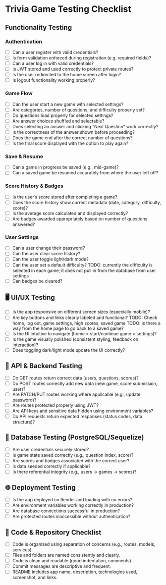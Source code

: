 # Trivia Game Testing Checklist

## Functionality Testing

### Authentication
- [ ] Can a user register with valid credentials?
- [ ] Is form validation enforced during registration (e.g. required fields)?
- [ ] Can a user log in with valid credentials?
- [ ] Is JWT stored and used correctly to protect private routes?
- [ ] Is the user redirected to the home screen after login?
- [ ] Is logout functionality working properly?

### Game Flow
- [ ] Can the user start a new game with selected settings?
- [ ] Are categories, number of questions, and difficulty properly set?
- [ ] Do questions load properly for selected settings?
- [ ] Are answer choices shuffled and selectable?
- [ ] Does selecting an answer and clicking “Next Question” work correctly?
- [ ] Is the correctness of the answer shown before proceeding?
- [ ] Does the game end after the correct number of questions?
- [ ] Is the final score displayed with the option to play again?

### Save & Resume
- [ ] Can a game in progress be saved (e.g., mid-game)?
- [ ] Can a saved game be resumed accurately from where the user left off?

### Score History & Badges
- [ ] Is the user’s score stored after completing a game?
- [ ] Does the score history show correct metadata (date, category, difficulty, score)?
- [ ] Is the average score calculated and displayed correctly?
- [ ] Are badges awarded appropriately based on number of questions answered?

### User Settings
- [ ] Can a user change their password?
- [ ] Can the user clear score history?
- [ ] Can the user toggle light/dark mode?
- [ ] Can the user set a default difficulty? 
TODO: currently the difficulty is selected in each game; it does not pull in from the database from user settings 
- [ ] Can badges be cleared?

## 🖥️ UI/UX Testing
- [ ] Is the app responsive on different screen sizes (especially mobile)?
- [ ] Are key buttons and links clearly labeled and functional? 
TODO: Check home, log out, game settings, high scores, saved game 
TODO: is there a way from the home page to go back to a saved game? 
- [ ] Is the UI intuitive to navigate (home > start/continue game > settings)?
- [ ] Is the game visually polished (consistent styling, feedback on interaction)?
- [ ] Does toggling dark/light mode update the UI correctly?

## 🔌 API & Backend Testing
- [ ] Do GET routes return correct data (users, questions, scores)?
- [ ] Do POST routes correctly add new data (new game, score submission, user)?
- [ ] Are PATCH/PUT routes working where applicable (e.g., update password)?
- [ ] Are routes protected properly using JWT?
- [ ] Are API keys and sensitive data hidden using environment variables?
- [ ] Do API requests return expected responses (status codes, data structure)?

## 💾 Database Testing (PostgreSQL/Sequelize)
- [ ] Are user credentials securely stored?
- [ ] Is game state saved correctly (e.g., question index, score)?
- [ ] Are scores and badges associated with the correct user?
- [ ] Is data seeded correctly if applicable?
- [ ] Is there referential integrity (e.g., users → games → scores)?

## 🌐 Deployment Testing
- [ ] Is the app deployed on Render and loading with no errors?
- [ ] Are environment variables working correctly in production?
- [ ] Are database connections successful in production?
- [ ] Are protected routes inaccessible without authentication?

## 🧹 Code & Repository Checklist
- [ ] Code is organized using separation of concerns (e.g., routes, models, services).
- [ ] Files and folders are named consistently and clearly.
- [ ] Code is clean and readable (good indentation, comments).
- [ ] Commit messages are descriptive and frequent.
- [ ] README includes app name, description, technologies used, screenshot, and links.
